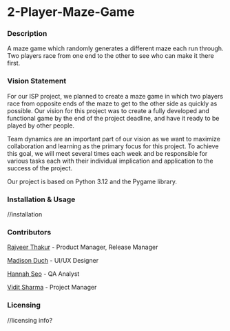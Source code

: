 # 2-Player-Maze-Game
<h3>Description</h3>

A maze game which randomly generates a different maze each run through. Two players race from one end to the other to see who can make it there first.

<h3>Vision Statement</h3>

For our ISP project, we planned to create a maze game in which two players race from opposite ends of the maze to get to the other side as quickly as possible. Our vision for this project was to create a fully developed and functional game by the end of the project deadline, and have it ready to be played by other people. 

Team dynamics are an important part of our vision as we want to maximize collaboration and learning as the primary focus for this project. To achieve this goal, we will meet several times each week and be responsible for various tasks each with their individual implication and application to the success of the project. 

Our project is based on Python 3.12 and the Pygame library.
<h3>Installation & Usage</h3>

//installation

<h3>Contributors</h3>

[Rajveer Thakur](https://github.com/RajveerThakur) - Product Manager, Release Manager

[Madison Duch](https://github.com/madisonduch) - UI/UX Designer

[Hannah Seo](https://github.com/hannah-seo) - QA Analyst

[Vidit Sharma](https://github.com/viditsmart) - Project Manager

<h3>Licensing</h3>

//licensing info?
